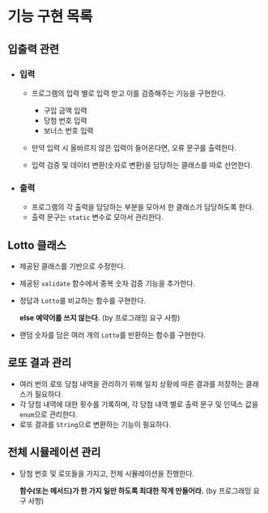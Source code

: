 # 기능 구현 목록

## 입출력 관련

- ### 입력
  - 프로그램의 입력 별로 입력 받고 이를 검증해주는 기능을 구현한다.
    - 구입 금액 입력
    - 당첨 번호 입력
    - 보너스 번호 입력
    
  - 만약 입력 시 올바르지 않은 입력이 들어온다면, 오류 문구를 출력한다.
    
  - 입력 검증 및 데이터 변환(숫자로 변환)을 담당하는 클래스를 따로 선언한다.

- ### 출력
  - 프로그램의 각 출력을 담당하는 부분을 모아서 한 클래스가 담당하도록 한다.
  - 출력 문구는 `static` 변수로 모아서 관리한다.

## Lotto 클래스
  - 제공된 클래스를 기반으로 수정한다.
  - 제공된 `validate` 함수에서 중복 숫자 검증 기능을 추가한다.
  - 정답과 `Lotto`를 비교하는 함수를 구현한다.

    **else 예약어를 쓰지 않는다.**
    (by 프로그래밍 요구 사항)
  - 랜덤 숫자를 담은 여러 개의 `Lotto`를 반환하는 함수를 구현한다.

## 로또 결과 관리
  - 여러 번의 로또 당첨 내역을 관리하기 위해 일치 상황에 따른 결과를 저장하는 클래스가 필요하다.
  - 각 당첨 내역에 대한 횟수를 기록하며, 각 당첨 내역 별로 출력 문구 및 인덱스 값을 `enum`으로 관리한다.
  - 로또 결과를 `String`으로 변환하는 기능이 필요하다.

## 전체 시뮬레이션 관리
  - 당첨 번호 및 로또들을 가지고, 전체 시뮬레이션을 진행한다.

    **함수(또는 메서드)가 한 가지 일만 하도록 최대한 작게 만들어라.**
    (by 프로그래밍 요구 사항)